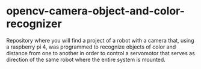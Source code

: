 # opencv-camera-object-and-color-recognizer
Repository where you will find a project of a robot with a camera that, using a raspberry pi 4, was programmed to recognize objects of color and distance from one to another in order to control a servomotor that serves as direction of the same robot where the entire system is mounted.
